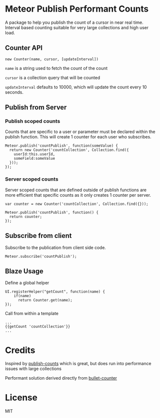 Meteor Publish Performant Counts
================================

A package to help you publish the count of a cursor in near real time.  Interval based counting suitable for very large collections and high user load.


## Counter API


```
new Counter(name, cursor, [updateInterval])
```

`name` is a string used to fetch the count of the count

`cursor` is a collection query that will be counted

`updateInterval` defaults to 10000, which will update the count every 10 seconds.


## Publish from Server


### Publish scoped counts

Counts that are specific to a user or parameter must be declared within the publish function.  This will create 1 counter for each user who subscribes.


```
Meteor.publish('countPublish', function(someValue) {
  return new Counter('countCollection', Collection.find({
  	userId:this.userId,
  	someField:someValue
  }));
});
```



### Server scoped counts


Server scoped counts that are defined outside of publish functions are more efficient that specific counts as it only creates 1 counter per server.


```
var counter = new Counter('countCollection', Collection.find({}));

Meteor.publish('countPublish', function() {
  return counter;
});
```




## Subscribe from client

Subscribe to the publication from client side code.

```
Meteor.subscribe('countPublish');
```

## Blaze Usage

Define a global helper

```
UI.registerHelper("getCount", function(name) {
	if(name)
      return Counter.get(name);
});
```


Call from within a template

```
...
{{getCount 'countCollection'}}
...
```

Credits
=======

Inspired by [publish-counts](https://github.com/percolatestudio/publish-counts) which is great, but does run into performance issues with large collections

Performant solution derived directly from [bullet-counter](https://github.com/bulletproof-meteor/bullet-counter/tree/solution)


License
=======
MIT
